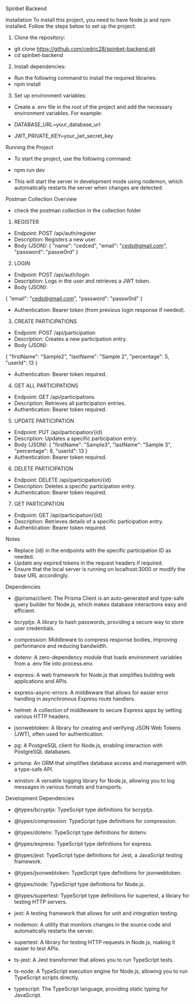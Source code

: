 Spinbet Backend

Installation
To install this project, you need to have Node.js and npm installed. Follow the steps below to set up the project:

1. Clone the repository:
- git clone <https://github.com/cedric28/spinbet-backend.git>
- cd spinbet-backend

2. Install dependencies:
- Run the following command to install the required libraries:
- npm install

3. Set up environment variables:

- Create a .env file in the root of the project and add the necessary environment variables. For example:

- DATABASE_URL=your_database_url
- JWT_PRIVATE_KEY=your_jwt_secret_key

Running the Project
- To start the project, use the following command:

- npm run dev

- This will start the server in development mode using nodemon, which automatically restarts the server when changes are detected.


Postman Collection Overview
- check the postman collection in the collection folder

1. REGISTER 
- Endpoint: POST /api/auth/register
- Description: Registers a new user.
- Body (JSON):
{
    "name": "cedced",
    "email": "ceds@gmail.com",
    "password": "passw0rd"
}

2. LOGIN
- Endpoint: POST /api/auth/login
- Description: Logs in the user and retrieves a JWT token.
- Body (JSON):

{
    "email": "ceds@gmail.com",
    "password": "passw0rd"
}

- Authentication: Bearer token (from previous login response if needed).

3. CREATE PARTICIPATIONS

- Endpoint: POST /api/participation
- Description: Creates a new participation entry.
- Body (JSON):

{
    "firstName": "Sample2",
    "lastName": "Sample 2",
    "percentage": 5,
    "userId": 13
}

- Authentication: Bearer token required.
4. GET ALL PARTICIPATIONS
- Endpoint: GET /api/participations
- Description: Retrieves all participation entries.
- Authentication: Bearer token required.

5. UPDATE PARTICIPATION
- Endpoint: PUT /api/participation/{id}
- Description: Updates a specific participation entry.
- Body (JSON):
{
    "firstName": "Sample3",
    "lastName": "Sample 3",
    "percentage": 8,
    "userId": 13
}
- Authentication: Bearer token required.

6. DELETE PARTICIPATION
- Endpoint: DELETE /api/participation/{id}
- Description: Deletes a specific participation entry.
- Authentication: Bearer token required.

7. GET PARTICIPATION
- Endpoint: GET /api/participation/{id}
- Description: Retrieves details of a specific participation entry.
- Authentication: Bearer token required.

Notes
- Replace {id} in the endpoints with the specific participation ID as needed.
- Update any expired tokens in the request headers if required.
- Ensure that the local server is running on localhost:3000 or modify the base URL accordingly.


Dependencies
- @prisma/client: The Prisma Client is an auto-generated and type-safe query builder for Node.js, which makes database interactions easy and efficient.

- bcryptjs: A library to hash passwords, providing a secure way to store user credentials.

- compression: Middleware to compress response bodies, improving performance and reducing bandwidth.

- dotenv: A zero-dependency module that loads environment variables from a .env file into process.env.

- express: A web framework for Node.js that simplifies building web applications and APIs.

- express-async-errors: A middleware that allows for easier error handling in asynchronous Express route handlers.

- helmet: A collection of middleware to secure Express apps by setting various HTTP headers.

- jsonwebtoken: A library for creating and verifying JSON Web Tokens (JWT), often used for authentication.

- pg: A PostgreSQL client for Node.js, enabling interaction with PostgreSQL databases.

- prisma: An ORM that simplifies database access and management with a type-safe API.

-  winston: A versatile logging library for Node.js, allowing you to log messages in various formats and transports.

Development Dependencies
- @types/bcryptjs: TypeScript type definitions for bcryptjs.

- @types/compression: TypeScript type definitions for compression.

- @types/dotenv: TypeScript type definitions for dotenv.

- @types/express: TypeScript type definitions for express.

- @types/jest: TypeScript type definitions for Jest, a JavaScript testing framework.

- @types/jsonwebtoken: TypeScript type definitions for jsonwebtoken.

- @types/node: TypeScript type definitions for Node.js.

- @types/supertest: TypeScript type definitions for supertest, a library for testing HTTP servers.

- jest: A testing framework that allows for unit and integration testing.

- nodemon: A utility that monitors changes in the source code and automatically restarts the server.

- supertest: A library for testing HTTP requests in Node.js, making it easier to test APIs.

- ts-jest: A Jest transformer that allows you to run TypeScript tests.

- ts-node: A TypeScript execution engine for Node.js, allowing you to run TypeScript scripts directly.

- typescript: The TypeScript language, providing static typing for JavaScript.